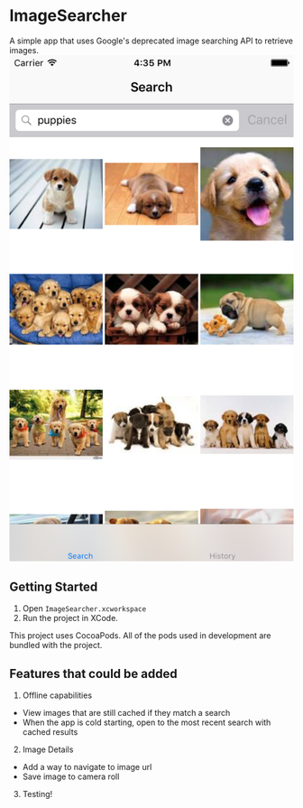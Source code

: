 # ImageSearcher

A simple app that uses Google's deprecated image searching API to retrieve images.
![Screenshot with puppies](https://github.com/nbarnold01/ImageSearcher/blob/master/puppies_screenshot.png)

## Getting Started

 1. Open `ImageSearcher.xcworkspace`
 2. Run the project in XCode.

This project uses CocoaPods. All of the pods used in development are bundled with the project.

## Features that could be added
1. Offline capabilities
  * View images that are still cached if they match a search
  * When the app is cold starting, open to the most recent search with cached results

2. Image Details
  * Add a way to navigate to image url
  * Save image to camera roll

3. Testing!

